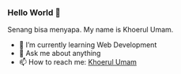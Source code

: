 ### Hello World 👋
Senang bisa menyapa. My name is Khoerul Umam.


- 🌱 I’m currently learning Web Development
- 💬 Ask me about anything
- 📫 How to reach me: [Khoerul Umam](https://khoerulumam.now.sh)
